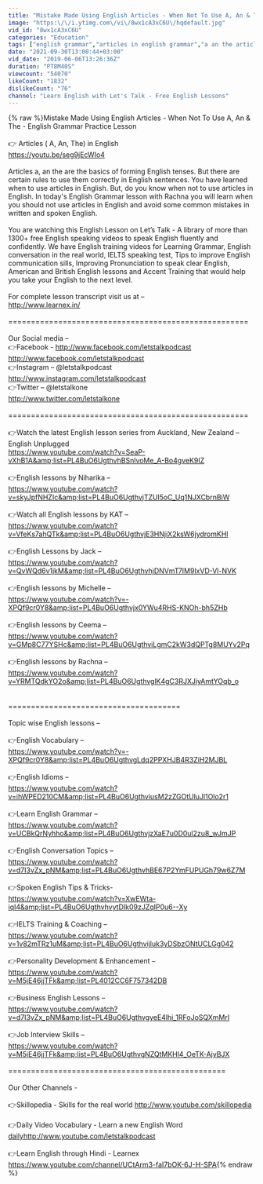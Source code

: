 ```yaml
---
title: "Mistake Made Using English Articles - When Not To Use A, An & The - English Grammar Practice Lesson"
image: "https:\/\/i.ytimg.com\/vi\/8wx1cA3xC6U\/hqdefault.jpg"
vid_id: "8wx1cA3xC6U"
categories: "Education"
tags: ["english grammar","articles in english grammar","a an the articles in english"]
date: "2021-09-30T13:00:44+03:00"
vid_date: "2019-06-06T13:26:36Z"
duration: "PT8M40S"
viewcount: "54070"
likeCount: "1832"
dislikeCount: "76"
channel: "Learn English with Let's Talk - Free English Lessons"
---
```

{% raw %}Mistake Made Using English Articles - When Not To Use A, An &amp; The - English Grammar Practice Lesson <br /><br />👉 Articles ( A, An, The) in English <br /><a rel="nofollow" target="blank" href="https://youtu.be/seg9jEcWIo4">https://youtu.be/seg9jEcWIo4</a><br /><br />Articles a, an the are the basics of forming English tenses. But there are certain rules to use them correctly in English sentences. You have learned when to use articles in English. But, do you know when not to use articles in English. In today's English Grammar lesson with Rachna you will learn when you should not use articles in English and avoid some common mistakes in written and spoken English. <br /><br />You are watching this English Lesson on Let’s Talk - A library of more than 1300+ free English speaking videos to speak English fluently and confidently. We have English training videos for Learning Grammar, English conversation in the real world, IELTS speaking test, Tips to improve English communication sills, Improving Pronunciation to speak clear English, American and British English lessons and Accent Training that would help you take your English to the next level.<br /><br />For complete lesson transcript visit us at – <br /><a rel="nofollow" target="blank" href="http://www.learnex.in/">http://www.learnex.in/</a><br /><br />=====================================================<br /><br />Our Social media – <br />👉Facebook - <a rel="nofollow" target="blank" href="http://www.facebook.com/letstalkpodcast">http://www.facebook.com/letstalkpodcast</a><br /><a rel="nofollow" target="blank" href="http://www.facebook.com/letstalkpodcast">http://www.facebook.com/letstalkpodcast</a><br />👉Instagram –  @letstalkpodcast<br /><a rel="nofollow" target="blank" href="http://www.instagram.com/letstalkpodcast">http://www.instagram.com/letstalkpodcast</a><br />👉Twitter –  @letstalkone<br /><a rel="nofollow" target="blank" href="http://www.twitter.com/letstalkone">http://www.twitter.com/letstalkone</a><br /><br />=====================================================<br /><br />👉Watch the latest English lesson series from Auckland, New Zealand – English Unplugged<br /><a rel="nofollow" target="blank" href="https://www.youtube.com/watch?v=SeaP-vXhB1A&amp;list=PL4BuO6UgthvhBSnlvoMe_A-Bo4gveK9IZ">https://www.youtube.com/watch?v=SeaP-vXhB1A&amp;list=PL4BuO6UgthvhBSnlvoMe_A-Bo4gveK9IZ</a><br /><br />👉English lessons by Niharika – <br /><a rel="nofollow" target="blank" href="https://www.youtube.com/watch?v=skyJpfNHZIc&amp;list=PL4BuO6UgthvjTZUl5oC_Uq1NJXCbrnBiW">https://www.youtube.com/watch?v=skyJpfNHZIc&amp;list=PL4BuO6UgthvjTZUl5oC_Uq1NJXCbrnBiW</a><br />      <br />👉Watch all English lessons by KAT – <br /><a rel="nofollow" target="blank" href="https://www.youtube.com/watch?v=VfeKs7ahQTk&amp;list=PL4BuO6UgthvjE3HNjiX2ksW6jydromKHl">https://www.youtube.com/watch?v=VfeKs7ahQTk&amp;list=PL4BuO6UgthvjE3HNjiX2ksW6jydromKHl</a><br /><br />👉English Lessons by Jack – <br /><a rel="nofollow" target="blank" href="https://www.youtube.com/watch?v=QvWQd6v1jkM&amp;list=PL4BuO6UgthvhjDNVmT7IM9lxVD-Vl-NVK">https://www.youtube.com/watch?v=QvWQd6v1jkM&amp;list=PL4BuO6UgthvhjDNVmT7IM9lxVD-Vl-NVK</a><br /><br />👉English lessons by Michelle – <br /><a rel="nofollow" target="blank" href="https://www.youtube.com/watch?v=-XPQf9cr0Y8&amp;list=PL4BuO6Ugthvjx0YWu4RHS-KNOh-bh5ZHb">https://www.youtube.com/watch?v=-XPQf9cr0Y8&amp;list=PL4BuO6Ugthvjx0YWu4RHS-KNOh-bh5ZHb</a><br /><br />👉English lessons by Ceema –<br /><a rel="nofollow" target="blank" href="https://www.youtube.com/watch?v=GMp8C77YSHc&amp;list=PL4BuO6UgthviLgmC2kW3dQPTg8MUYv2Pq">https://www.youtube.com/watch?v=GMp8C77YSHc&amp;list=PL4BuO6UgthviLgmC2kW3dQPTg8MUYv2Pq</a><br /><br />👉English lessons by Rachna – <br /><a rel="nofollow" target="blank" href="https://www.youtube.com/watch?v=YRMTQdkYO2o&amp;list=PL4BuO6UgthvglK4gC3RJXJiyAmtYOqb_o">https://www.youtube.com/watch?v=YRMTQdkYO2o&amp;list=PL4BuO6UgthvglK4gC3RJXJiyAmtYOqb_o</a><br /><br /><br />======================================<br /><br />Topic wise English lessons – <br /><br />👉English Vocabulary – <br /><a rel="nofollow" target="blank" href="https://www.youtube.com/watch?v=-XPQf9cr0Y8&amp;list=PL4BuO6UgthvgLdq2PPXHJB4R3ZiH2MJBL">https://www.youtube.com/watch?v=-XPQf9cr0Y8&amp;list=PL4BuO6UgthvgLdq2PPXHJB4R3ZiH2MJBL</a><br /><br />👉English Idioms – <br /><a rel="nofollow" target="blank" href="https://www.youtube.com/watch?v=ihWPED210CM&amp;list=PL4BuO6UgthviusM2zZGOtUluJl1Olo2r1">https://www.youtube.com/watch?v=ihWPED210CM&amp;list=PL4BuO6UgthviusM2zZGOtUluJl1Olo2r1</a><br /><br />👉Learn English Grammar – <br /><a rel="nofollow" target="blank" href="https://www.youtube.com/watch?v=UCBkQrNyhho&amp;list=PL4BuO6UgthvjzXaE7u0D0ul2zu8_wJmJP">https://www.youtube.com/watch?v=UCBkQrNyhho&amp;list=PL4BuO6UgthvjzXaE7u0D0ul2zu8_wJmJP</a><br /><br />👉English Conversation Topics – <br /><a rel="nofollow" target="blank" href="https://www.youtube.com/watch?v=d7I3vZx_pNM&amp;list=PL4BuO6UgthvhBE67P2YmFUPUGh79w6Z7M">https://www.youtube.com/watch?v=d7I3vZx_pNM&amp;list=PL4BuO6UgthvhBE67P2YmFUPUGh79w6Z7M</a><br /><br />👉Spoken English Tips &amp; Tricks-<br /><a rel="nofollow" target="blank" href="https://www.youtube.com/watch?v=XwEWta-iqI4&amp;list=PL4BuO6UgthvhvytDIk09zJZqIP0u6--Xy">https://www.youtube.com/watch?v=XwEWta-iqI4&amp;list=PL4BuO6UgthvhvytDIk09zJZqIP0u6--Xy</a><br /><br />👉IELTS Training &amp; Coaching – <br /><a rel="nofollow" target="blank" href="https://www.youtube.com/watch?v=1v82mTRz1uM&amp;list=PL4BuO6Ugthvijluk3yDSbzONtUCLGg042">https://www.youtube.com/watch?v=1v82mTRz1uM&amp;list=PL4BuO6Ugthvijluk3yDSbzONtUCLGg042</a><br /><br />👉Personality Development &amp; Enhancement – <br /><a rel="nofollow" target="blank" href="https://www.youtube.com/watch?v=M5jE46jjTFk&amp;list=PL4012CC6F757342DB">https://www.youtube.com/watch?v=M5jE46jjTFk&amp;list=PL4012CC6F757342DB</a><br /><br />👉Business English Lessons – <br /><a rel="nofollow" target="blank" href="https://www.youtube.com/watch?v=d7I3vZx_pNM&amp;list=PL4BuO6UgthvgyeE4lhi_1RFoJoSQXmMrI">https://www.youtube.com/watch?v=d7I3vZx_pNM&amp;list=PL4BuO6UgthvgyeE4lhi_1RFoJoSQXmMrI</a><br /><br />👉Job Interview Skills – <br /><a rel="nofollow" target="blank" href="https://www.youtube.com/watch?v=M5jE46jjTFk&amp;list=PL4BuO6UgthvgNZQtMKHl4_OeTK-AjyBJX">https://www.youtube.com/watch?v=M5jE46jjTFk&amp;list=PL4BuO6UgthvgNZQtMKHl4_OeTK-AjyBJX</a><br /><br />================================================<br /><br />Our Other Channels - <br /><br />👉Skillopedia - Skills for the real world <a rel="nofollow" target="blank" href="http://www.youtube.com/skillopedia">http://www.youtube.com/skillopedia</a><br /><br />👉Daily Video Vocabulary - Learn a new English Word <a rel="nofollow" target="blank" href="dailyhttp://www.youtube.com/letstalkpodcast">dailyhttp://www.youtube.com/letstalkpodcast</a><br /><br />👉Learn English through Hindi - Learnex <br /><a rel="nofollow" target="blank" href="https://www.youtube.com/channel/UCtArm3-faI7bOK-6J-H-SPA">https://www.youtube.com/channel/UCtArm3-faI7bOK-6J-H-SPA</a>{% endraw %}
